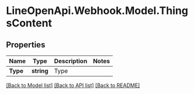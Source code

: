 # LineOpenApi.Webhook.Model.ThingsContent

## Properties

Name | Type | Description | Notes
------------ | ------------- | ------------- | -------------
**Type** | **string** | Type | 

[[Back to Model list]](../README.md#documentation-for-models) [[Back to API list]](../README.md#documentation-for-api-endpoints) [[Back to README]](../README.md)

